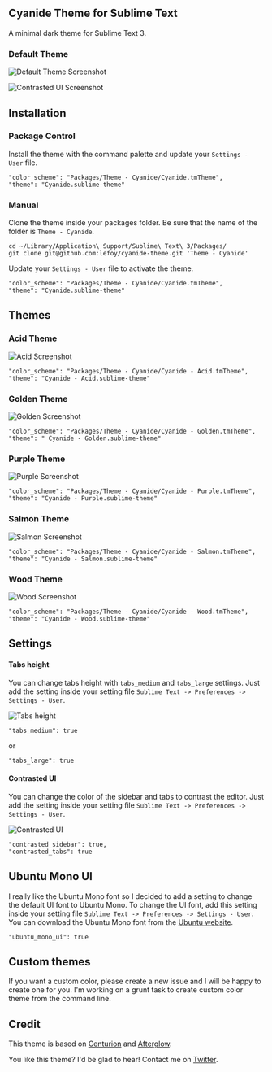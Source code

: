 Cyanide Theme for Sublime Text
------------------------------------------------------------------------

A minimal dark theme for Sublime Text 3.

### Default Theme

![Default Theme Screenshot](http://i.imgur.com/LICW0me.png)

![Contrasted UI Screenshot](http://i.imgur.com/pA8MhEY.png)

Installation
------------------------------------------------------------------------

### Package Control

Install the theme with the command palette and update your `Settings - User` file.

    "color_scheme": "Packages/Theme - Cyanide/Cyanide.tmTheme",
    "theme": "Cyanide.sublime-theme"

### Manual

Clone the theme inside your packages folder. Be sure that the name of the folder is `Theme - Cyanide`.

    cd ~/Library/Application\ Support/Sublime\ Text\ 3/Packages/
    git clone git@github.com:lefoy/cyanide-theme.git 'Theme - Cyanide'

Update your `Settings - User` file to activate the theme.

    "color_scheme": "Packages/Theme - Cyanide/Cyanide.tmTheme",
    "theme": "Cyanide.sublime-theme"

Themes
------------------------------------------------------------------------

### Acid Theme

![Acid Screenshot](http://i.imgur.com/cWWNpx5.png)

    "color_scheme": "Packages/Theme - Cyanide/Cyanide - Acid.tmTheme",
    "theme": "Cyanide - Acid.sublime-theme"

### Golden Theme

![Golden Screenshot](http://i.imgur.com/tEFHHwE.png)

    "color_scheme": "Packages/Theme - Cyanide/Cyanide - Golden.tmTheme",
    "theme": " Cyanide - Golden.sublime-theme"

### Purple Theme

![Purple Screenshot](http://i.imgur.com/Phy65L5.png)

    "color_scheme": "Packages/Theme - Cyanide/Cyanide - Purple.tmTheme",
    "theme": "Cyanide - Purple.sublime-theme"

### Salmon Theme

![Salmon Screenshot](http://i.imgur.com/v98RZaU.png)

    "color_scheme": "Packages/Theme - Cyanide/Cyanide - Salmon.tmTheme",
    "theme": "Cyanide - Salmon.sublime-theme"

### Wood Theme

![Wood Screenshot](http://i.imgur.com/10nS4n4.png)

    "color_scheme": "Packages/Theme - Cyanide/Cyanide - Wood.tmTheme",
    "theme": "Cyanide - Wood.sublime-theme"

Settings
------------------------------------------------------------------------

#### Tabs height

You can change tabs height with `tabs_medium` and `tabs_large` settings. Just add the setting inside your setting file `Sublime Text -> Preferences -> Settings - User`.

![Tabs height](http://i.imgur.com/0NCrXVF.png)

```
"tabs_medium": true
```

or

```
"tabs_large": true
```

#### Contrasted UI

You can change the color of the sidebar and tabs to contrast the editor. Just add the setting inside your setting file `Sublime Text -> Preferences -> Settings - User`.

![Contrasted UI](http://i.imgur.com/pA8MhEY.png)

```
"contrasted_sidebar": true,
"contrasted_tabs": true
```

## Ubuntu Mono UI

I really like the Ubuntu Mono font so I decided to add a setting to change the default UI font to Ubuntu Mono. To change the UI font, add this setting inside your setting file `Sublime Text -> Preferences -> Settings - User`. You can download the Ubuntu Mono font from the [Ubuntu website](http://font.ubuntu.com/).

```
"ubuntu_mono_ui": true
```

## Custom themes

If you want a custom color, please create a new issue and I will be happy to create one for you.
I'm working on a grunt task to create custom color theme from the command line.

Credit
------------------------------------------------------------------------

This theme is based on [Centurion](https://github.com/allanhortle/Centurion) and [Afterglow](http://yabatadesign.github.io/afterglow-theme/).

You like this theme? I'd be glad to hear! Contact me on [Twitter](https://twitter.com/louisetiennefoy).

